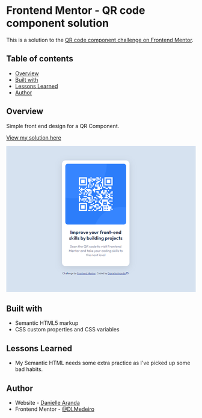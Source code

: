 # Frontend Mentor - QR code component solution

This is a solution to the [QR code component challenge on Frontend Mentor](https://www.frontendmentor.io/challenges/qr-code-component-iux_sIO_H).

## Table of contents

- [Overview](#overview)
- [Built with](#built-with)
- [Lessons Learned](#lessons-learned)
- [Author](#author)


## Overview

Simple front end design for a QR Component.

[View my solution here](https://dlmedeiro.github.io/QR-Component/)

![Final Image of Project](./images/final.PNG)

## Built with

- Semantic HTML5 markup
- CSS custom properties and CSS variables

## Lessons Learned
- My Semantic HTML needs some extra practice as I've picked up some bad habits.

## Author

- Website - [Danielle Aranda](https://dlmedeiro.github.io/)
- Frontend Mentor - [@DLMedeiro](https://www.frontendmentor.io/profile/DLMedeiro)

